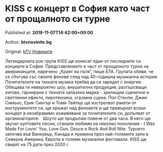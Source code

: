 
# KISS с концерт в София като част от прощалното си турне

Published at: **2019-11-07T14:42:00+00:00**

Author: **btvnovinite.bg**

Original: [bTV Новините](https://btvnovinite.bg/lifestyle/liubopitno/kiss-s-koncert-v-sofija-kato-chast-ot-proshtalnoto-si-turne.html)

Легендарната рок група KISS ще изнесат един от последните си концерти в София. Представлението е част от прощалното турне на американците, наречено „Краят на пътя”, пише БТА.
Групата обяви, че се сбогува със своите фенове след над 40-годишна музикална история. Почитателите на тяхната музика трябва да се заредят с енергия. Обещава ги невероятно шоу, внушителна продукция, разтърсващи хитове, гарнирани с тяхната запазена марка - зрелищни сценични и светлинни ефекти, пиротехника, огромна сцена.
Пол Стенли, Джин Симънс, Ерик Сингър и Томи Тейлър ще изстрелват ракети от инструментите си, ще кръжат над феновете и ще превърнат всеки концерт в незабравимо изживяване за почитателите си, допълват от организаторите.
 
Шоуто ще продължи повече от два часа. В него ще звучат култовите песни, станали любими на няколко поколения - I Was Made For Lovin' You, Love Gun, Deuce и Rock And Roll Nite. Турнето започва във Ванкувър, Канада и премина през най-големите зали в Северна Америка, Европа и големи музикални фестивали. KISS ще свирят на 75 дати през 2020 г.
